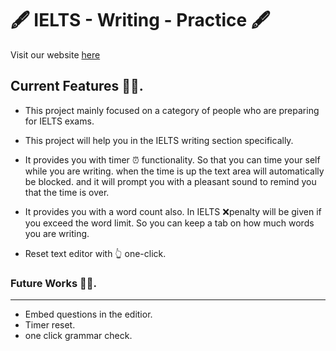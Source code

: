 # 🖋 IELTS - Writing - Practice 🖋

Visit our website <a href="https://sunnypranay.github.io/ielts-writing-text-editor/" target="__blank__"> here </a>

## Current Features 👨‍💻.
-  This project mainly focused on a category of people  who are preparing for IELTS exams.

- This project will help you in the IELTS writing section specifically. 

- It provides you with timer ⏰ functionality. So that you can time your self while you are writing. when the time is up the text area will automatically be blocked. and it will prompt you with a pleasant sound to remind you that the time is over.

- It provides you with a word count also. In IELTS ❌penalty will be given if you exceed the word limit. So you can keep a tab on how much words you are writing.

- Reset text editor with 👆 one-click.

### Future Works 👨‍🔧.

------------

- Embed questions in the editior.
- Timer reset.
- one click  grammar check.